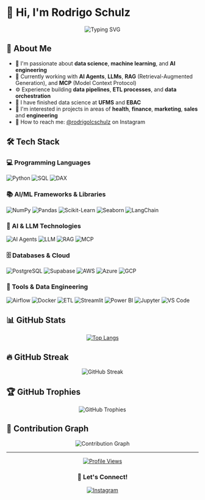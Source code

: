 # 👋 Hi, I'm Rodrigo Schulz

<div align="center">
  
  ![Typing SVG](https://readme-typing-svg.herokuapp.com?font=Fira+Code&weight=500&size=24&pause=1000&color=36BCF7&center=true&vCenter=true&width=600&lines=Data+Scientist+%26+AI+Engineer;LLM+%26+RAG;MCP+%26+AI+Agents+Developer;AI+Data+Engineer+%26+ETL+Pipelines)
  
</div>

## 🚀 About Me

- 🧠 I'm passionate about **data science**, **machine learning**, and **AI engineering**
- 🤖 Currently working with **AI Agents**, **LLMs**, **RAG** (Retrieval-Augmented Generation), and **MCP** (Model Context Protocol)
- ⚙️ Experience building **data pipelines**, **ETL processes**, and **data orchestration**
- 📘 I have finished data science at **UFMS** and **EBAC**
- 🔬 I'm interested in projects in areas of **health**, **finance**, **marketing**, **sales** and **engineering**
- 💼 How to reach me: [@rodrigolcschulz](https://instagram.com/rodrigolcschulz) on Instagram

## 🛠️ Tech Stack

### 💻 Programming Languages
<div align="left">
  <img src="https://img.shields.io/badge/Python-3776AB?style=for-the-badge&logo=python&logoColor=white" alt="Python"/>
  <img src="https://img.shields.io/badge/SQL-4479A1?style=for-the-badge&logo=postgresql&logoColor=white" alt="SQL"/>
  <img src="https://img.shields.io/badge/DAX-F2C811?style=for-the-badge&logo=powerbi&logoColor=black" alt="DAX"/>
</div>

### 📚 AI/ML Frameworks & Libraries
<div align="left">
  <img src="https://img.shields.io/badge/NumPy-013243?style=for-the-badge&logo=numpy&logoColor=white" alt="NumPy"/>
  <img src="https://img.shields.io/badge/Pandas-150458?style=for-the-badge&logo=pandas&logoColor=white" alt="Pandas"/>
  <img src="https://img.shields.io/badge/Scikit--Learn-F7931E?style=for-the-badge&logo=scikit-learn&logoColor=white" alt="Scikit-Learn"/>
  <img src="https://img.shields.io/badge/Seaborn-3776AB?style=for-the-badge&logo=python&logoColor=white" alt="Seaborn"/>
  <img src="https://img.shields.io/badge/LangChain-1C3C3C?style=for-the-badge&logo=langchain&logoColor=white" alt="LangChain"/>
</div>

### 🤖 AI & LLM Technologies
<div align="left">
  <img src="https://img.shields.io/badge/AI_Agents-FF6B6B?style=for-the-badge&logo=robot&logoColor=white" alt="AI Agents"/>
  <img src="https://img.shields.io/badge/LLM-4ECDC4?style=for-the-badge&logo=openai&logoColor=white" alt="LLM"/>
  <img src="https://img.shields.io/badge/RAG-45B7D1?style=for-the-badge&logo=search&logoColor=white" alt="RAG"/>
  <img src="https://img.shields.io/badge/MCP-96CEB4?style=for-the-badge&logo=protocol&logoColor=white" alt="MCP"/>
</div>

### 🗄️ Databases & Cloud
<div align="left">
  <img src="https://img.shields.io/badge/PostgreSQL-336791?style=for-the-badge&logo=postgresql&logoColor=white" alt="PostgreSQL"/>
  <img src="https://img.shields.io/badge/Supabase-3ECF8E?style=for-the-badge&logo=supabase&logoColor=white" alt="Supabase"/>
  <img src="https://img.shields.io/badge/AWS-232F3E?style=for-the-badge&logo=amazon-aws&logoColor=white" alt="AWS"/>
  <img src="https://img.shields.io/badge/Azure-0078D4?style=for-the-badge&logo=microsoft-azure&logoColor=white" alt="Azure"/>
  <img src="https://img.shields.io/badge/GCP-4285F4?style=for-the-badge&logo=google-cloud&logoColor=white" alt="GCP"/>
</div>

### 🔧 Tools & Data Engineering
<div align="left">
  <img src="https://img.shields.io/badge/Airflow-017CEE?style=for-the-badge&logo=apache-airflow&logoColor=white" alt="Airflow"/>
  <img src="https://img.shields.io/badge/Docker-2496ED?style=for-the-badge&logo=docker&logoColor=white" alt="Docker"/>
  <img src="https://img.shields.io/badge/ETL_Pipelines-FF5733?style=for-the-badge&logo=apache-spark&logoColor=white" alt="ETL"/>
  <img src="https://img.shields.io/badge/Streamlit-FF4B4B?style=for-the-badge&logo=streamlit&logoColor=white" alt="Streamlit"/>
  <img src="https://img.shields.io/badge/Power_BI-F2C811?style=for-the-badge&logo=powerbi&logoColor=black" alt="Power BI"/>
  <img src="https://img.shields.io/badge/Jupyter-F37626?style=for-the-badge&logo=jupyter&logoColor=white" alt="Jupyter"/>
  <img src="https://img.shields.io/badge/VS_Code-007ACC?style=for-the-badge&logo=visual-studio-code&logoColor=white" alt="VS Code"/>
</div>

## 📊 GitHub Stats

<div align="center">
  
  [![Top Langs](https://github-readme-stats.vercel.app/api/top-langs/?username=rodrigolcschulz&layout=compact&langs_count=10&size_weight=0.5&count_weight=0.5&theme=tokyonight)](https://github.com/rodrigolcschulz)
  
</div>

## 🔥 GitHub Streak

<div align="center">
  <img src="https://github-readme-streak-stats.herokuapp.com/?user=rodrigolcschulz&theme=tokyonight" alt="GitHub Streak"/>
</div>

## 🏆 GitHub Trophies

<div align="center">
  <img src="https://github-profile-trophy.vercel.app/?username=rodrigolcschulz&theme=tokyonight&row=1&column=6" alt="GitHub Trophies"/>
</div>

## 🐍 Contribution Graph

<div align="center">
  <img src="https://github-readme-activity-graph.vercel.app/graph?username=rodrigolcschulz&theme=tokyo-night" alt="Contribution Graph"/>
</div>

---

<div align="center">
  
  [![Profile Views](https://komarev.com/ghpvc/?username=rodrigolcschulz&color=blue&style=flat)](https://github.com/rodrigolcschulz)
  
  ### 💬 Let's Connect!
  
  [![Instagram](https://img.shields.io/badge/Instagram-E4405F?style=for-the-badge&logo=instagram&logoColor=white)](https://instagram.com/rodrigolcschulz)
  
</div>
